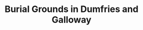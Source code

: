 ---
schema: default
title: Burial Grounds in Dumfries and Galloway
organization: Dumfries and Galloway Council
notes: >-
    
resources:
  - name: Burial Grounds in Dumfries and Galloway JSON
  - url: >-
      https://api.usmart.io/org/9762f781-5c04-4759-a70b-afc585af1d12/ac87ee48-ba3d-4742-938f-7f97269454c7/1/urql
  - format: JSON

  - name: Burial Grounds in Dumfries and Galloway CSV
  - url: >-
      https://data.usmart.io/org/9762f781-5c04-4759-a70b-afc585af1d12/resource?resourceGUID=4ac6c7de-b05b-4dce-ab05-faab6ccff4e3
  - format: CSV
license: OGL3
category:

  - Social / Community

  - Populationmaintainer: Dumfries and Galloway Council
maintainer_email: someone@example.com
---